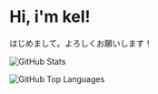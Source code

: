# Hi, i'm kel! 
はじめまして。よろしくお願いします！


![GitHub Stats](https://github-readme-stats.vercel.app/api?username=michaelhenry&count_private=true&show_icons=true)

![GitHub Top Languages](https://github-readme-stats.vercel.app/api/top-langs/?username=michaelhenry&layout=compact)
